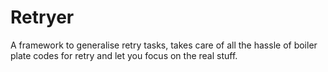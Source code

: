 # Retryer
A framework to generalise retry tasks, takes care of all the hassle of boiler plate codes for retry and let you focus on the real stuff.
